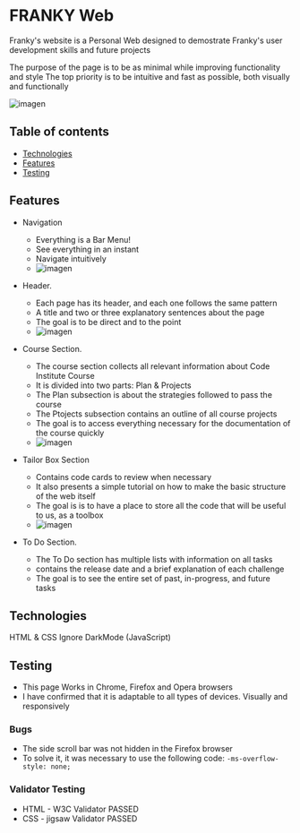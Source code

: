 # FRANKY Web
Franky's website is a Personal Web designed to demostrate Franky's user development skills and future projects

The purpose of the page is to be as minimal while improving functionality and style
The top priority is to be intuitive and fast as possible, both visually and functionally

![imagen](https://user-images.githubusercontent.com/45402163/156274311-5851b3e2-d4a5-40de-93df-16e025aab4e1.png)


## Table of contents
* [Technologies](#technologies)
* [Features](#features)
* [Testing](#testing)

## Features
* Navigation
  * Everything is a Bar Menu! 
  * See everything in an instant
  * Navigate intuitively  
  * ![imagen](https://user-images.githubusercontent.com/45402163/156281399-d7567547-48ce-41df-be1f-6f270b4891c3.png)


* Header.
  * Each page has its header, and each one follows the same pattern
  * A title and two or three explanatory sentences about the page
  * The goal is to be direct and to the point
  * ![imagen](https://user-images.githubusercontent.com/45402163/156282396-53b51231-4a05-4255-87ae-392933f1b8de.png)



* Course Section.
  * The course section collects all relevant information about Code Institute Course
  * It is divided into two parts: Plan & Projects
  * The Plan subsection is about the strategies followed to pass the course
  * The Ptojects subsection contains an outline of all course projects
  * The goal is to access everything necessary for the documentation of the course quickly
  * ![imagen](https://user-images.githubusercontent.com/45402163/156298401-cea9c896-17a5-40e5-acca-c4f9287e9376.png)



* Tailor Box Section
  * Contains code cards to review when necessary
  * It also presents a simple tutorial on how to make the basic structure of the web itself
  * The goal is is to have a place to store all the code that will be useful to us, as a toolbox
  * ![imagen](https://user-images.githubusercontent.com/45402163/156277463-3478bd04-ce3a-471a-a546-d9f299af5446.png)


* To Do Section.
  * The To Do section has multiple lists with information on all tasks
  * contains the release date and a brief explanation of each challenge
  * The goal is to see the entire set of past, in-progress, and future tasks
  

## Technologies
HTML & CSS
Ignore DarkMode (JavaScript)

## Testing
* This page Works in Chrome, Firefox and Opera browsers
* I have confirmed that it is adaptable to all types of devices. Visually and responsively

### Bugs
* The side scroll bar was not hidden in the Firefox browser
* To solve it, it was necessary to use the following code:
`
-ms-overflow-style: none;
`

### Validator Testing
* HTML - W3C Validator PASSED
* CSS - jigsaw Validator PASSED
